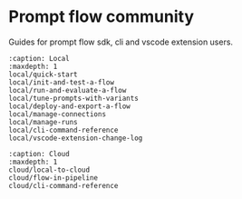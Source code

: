 # Prompt flow community

Guides for prompt flow sdk, cli and vscode extension users.
```{toctree}
:caption: Local
:maxdepth: 1
local/quick-start
local/init-and-test-a-flow
local/run-and-evaluate-a-flow
local/tune-prompts-with-variants
local/deploy-and-export-a-flow
local/manage-connections
local/manage-runs
local/cli-command-reference
local/vscode-extension-change-log
```

```{toctree}
:caption: Cloud
:maxdepth: 1
cloud/local-to-cloud
cloud/flow-in-pipeline
cloud/cli-command-reference
```